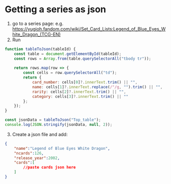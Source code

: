 # Getting a series as json

1. go to a series page:
e.g. https://yugioh.fandom.com/wiki/Set_Card_Lists:Legend_of_Blue_Eyes_White_Dragon_(TCG-EN)
2. Run
```js
function tableToJson(tableId) {
    const table = document.getElementById(tableId);
    const rows = Array.from(table.querySelectorAll("tbody tr"));
    
    return rows.map(row => {
        const cells = row.querySelectorAll("td");
        return {
            card_number: cells[0]?.innerText.trim() || "",
            name: cells[1]?.innerText.replace(/"/g, "").trim() || "",
            rarity: cells[2]?.innerText.trim() || "",
            category: cells[3]?.innerText.trim() || ""
        };
    });
}

const jsonData = tableToJson("Top_table");
console.log(JSON.stringify(jsonData, null, 2));

```
3. Create a json file and add:
```json
{
    "name":"Legend of Blue Eyes White Dragon",
    "ncards":126,
    "release_year":2002,
    "cards":[
        //paste cards json here
    ]
}
```
